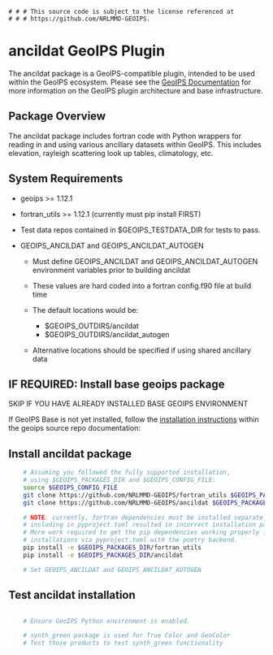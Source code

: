    # # # This source code is subject to the license referenced at
    # # # https://github.com/NRLMMD-GEOIPS.

ancildat GeoIPS Plugin
======================

The ancildat package is a GeoIPS-compatible plugin, intended to be used within the GeoIPS ecosystem.
Please see the
[GeoIPS Documentation](https://github.com/NRLMMD-GEOIPS/geoips#readme)
for more information on the GeoIPS plugin architecture and base infrastructure.

Package Overview
-----------------

The ancildat package includes fortran code with Python wrappers for reading
in and using various ancillary datasets within GeoIPS.  This includes
elevation, rayleigh scattering look up tables, climatology, etc.


System Requirements
---------------------

* geoips >= 1.12.1
* fortran_utils >= 1.12.1 (currently must pip install FIRST)
* Test data repos contained in $GEOIPS_TESTDATA_DIR for tests to pass.
* GEOIPS_ANCILDAT and GEOIPS_ANCILDAT_AUTOGEN

  * Must define GEOIPS_ANCILDAT and GEOIPS_ANCILDAT_AUTOGEN environment variables
    prior to building ancildat
  * These values are hard coded into a fortran config.f90 file at build time
  * The default locations would be:

    * $GEOIPS_OUTDIRS/ancildat
    * $GEOIPS_OUTDIRS/ancildat_autogen
  * Alternative locations should be specified if using shared ancillary data

IF REQUIRED: Install base geoips package
------------------------------------------------------------
SKIP IF YOU HAVE ALREADY INSTALLED BASE GEOIPS ENVIRONMENT

If GeoIPS Base is not yet installed, follow the
[installation instructions](https://github.com/NRLMMD-GEOIPS/geoips#installation)
within the geoips source repo documentation:

Install ancildat package
----------------------------
```bash
    # Assuming you followed the fully supported installation,
    # using $GEOIPS_PACKAGES_DIR and $GEOIPS_CONFIG_FILE:
    source $GEOIPS_CONFIG_FILE
    git clone https://github.com/NRLMMD-GEOIPS/fortran_utils $GEOIPS_PACKAGES_DIR/fortran_utils
    git clone https://github.com/NRLMMD-GEOIPS/ancildat $GEOIPS_PACKAGES_DIR/ancildat

    # NOTE: currently, fortran dependencies must be installed separately, initially
    # including in pyproject.toml resulted in incorrect installation paths.
    # More work required to get the pip dependencies working properly for fortran
    # installations via pyproject.toml with the poetry backend.
    pip install -e $GEOIPS_PACKAGES_DIR/fortran_utils
    pip install -e $GEOIPS_PACKAGES_DIR/ancildat

    # Set GEOIPS_ANCILDAT and GEOIPS_ANCILDAT_AUTOGEN
```

Test ancildat installation
-----------------------------
```bash

    # Ensure GeoIPS Python environment is enabled.

    # synth_green package is used for True Color and GeoColor
    # Test those products to test synth_green functionality
```
